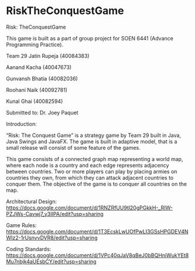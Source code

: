 # RiskTheConquestGame
Risk: TheConquestGame

This game is built as a part of group project for SOEN 6441 (Advance Programming Practice).

Team 29
Jatin Rupeja (40084383)

Aanand Kacha (40047673)

Gunvansh Bhatia (40082036)

Roohani Naik (40092781)

Kunal Ghai (40082594)

Submitted to:
Dr. Joey Paquet

Introduction:

“Risk: The Conquest Game” is a strategy game by Team 29 built in Java, Java Swings and JavaFX. The game is built in adaptive model, that is a small release will consist of some feature of the games.


This game consists of a connected graph map representing a world map, where each node is a country and each edge represents adjacency between countries. Two or more players can play by placing armies on countries they own, from which they can attack adjacent countries to conquer them. The objective of the game is to conquer all countries on the map.


Architectural Design: https://docs.google.com/document/d/1RNZRfUU9tl20gPGkkH-_RIW-PZJWs-Cavwj7_y3IIPA/edit?usp=sharing

Game Rules: https://docs.google.com/document/d/1T3EcskLwUOfPwLI3GSsHPGDEV4NWIz2-1rUsnvvDVR8/edit?usp=sharing

Coding Standards: https://docs.google.com/document/d/1VPc40qJaV8qBeJ0bBQHniWukYEt8Mu7nbjk4aUEsbCY/edit?usp=sharing
